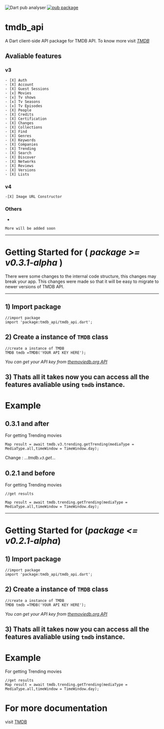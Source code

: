 ![Dart pub analyser](https://github.com/Arunnaidu3470/tmdb_api/workflows/Dart%20pub%20analyser/badge.svg?branch=master)
[![pub package](https://img.shields.io/pub/v/tmdb_api?color=dark%20green&include_prereleases&label=pub%20package&logo=dart)](https://pub.dartlang.org/packages/tmdb_api)

# tmdb_api

A Dart client-side API package for TMDB API.
To know more visit [*TMDB*](https://www.themoviedb.org/)

## Avaliable features 
### v3
    - [X] Auth
    - [X] Account
    - [X] Guest Sessions
    - [x] Movies
    - [x] Tv shows
    - [x] Tv Seasons
    - [x] Tv Episodes 
    - [X] People
    - [X] Credits
    - [X] Certification
    - [X] Changes
    - [X] Collections
    - [X] Find
    - [X] Genres
    - [X] Keywords
    - [X] Companies
    - [X] Trending
    - [X] Search
    - [X] Discover
    - [X] Networks
    - [X] Reviews
    - [X] Versions
    - [X] Lists
### v4
    -[X] Image URL Constructor
### Others
-   
`More will be added soon`

---
# Getting Started for ( *package >= v0.3.1-alpha* )

There were some changes to the internal code structure, this changes may break your app.
This changes were made so that it will be easy to migrate to newer versions of TMDB API.

---
## 1) Import package
```
//import package
import 'package:tmdb_api/tmdb_api.dart';
```

## 2) Create a instance of `TMDB` class
```
//create a instance of TMDB
TMDB tmdb =TMDB('YOUR API KEY HERE');
```
*You can get your API key from [themoviedb.org API](https://www.themoviedb.org/settings/api)*

## 3) Thats all it takes now you can access all the features avaliable using `tmdb` instance.

# Example

## 0.3.1 and after
For getting Trending movies 
```
Map result = await tmdb.v3.trending.getTrending(mediaType = MediaType.all,timeWindow = TimeWindow.day);

```
Change : *...tmdb.`v3`.get...*

## 0.2.1 and before
For getting Trending movies 

```
//get results

Map result = await tmdb.trending.getTrending(mediaType = MediaType.all,timeWindow = TimeWindow.day);

```

---
# Getting Started for (*package <= v0.2.1-alpha*)
## 1) Import package
```
//import package
import 'package:tmdb_api/tmdb_api.dart';
```

## 2) Create a instance of `TMDB` class
```
//create a instance of TMDB
TMDB tmdb =TMDB('YOUR API KEY HERE');
```
*You can get your API key from [themoviedb.org API](https://www.themoviedb.org/settings/api)*

## 3) Thats all it takes now you can access all the features avaliable using `tmdb` instance.

# Example
For getting Trending movies 
```
//get results
Map result = await tmdb.trending.getTrending(mediaType = MediaType.all,timeWindow = TimeWindow.day);
```

# For more documentation
visit [TMDB](https://developers.themoviedb.org/3/getting-started/introduction)